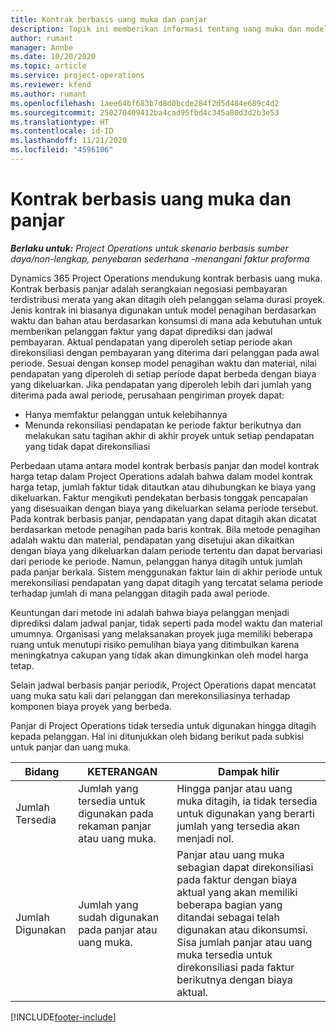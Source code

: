 ```yaml
---
title: Kontrak berbasis uang muka dan panjar
description: Topik ini memberikan informasi tentang uang muka dan model kontrak berbasis panjar dalam Project Operations.
author: rumant
manager: Annbe
ms.date: 10/20/2020
ms.topic: article
ms.service: project-operations
ms.reviewer: kfend
ms.author: rumant
ms.openlocfilehash: 1aee64bf683b7d8d0bcde284f2d5d484e689c4d2
ms.sourcegitcommit: 250270409412ba4cad95fbd4c345a80d3d2b3e53
ms.translationtype: HT
ms.contentlocale: id-ID
ms.lasthandoff: 11/21/2020
ms.locfileid: "4596106"
---
```

# <a name="advances-and-retainer-based-contracts"></a>Kontrak berbasis uang muka dan panjar


_**Berlaku untuk:** Project Operations untuk skenario berbasis sumber daya/non-lengkap, penyebaran sederhana -menangani faktur proforma_

Dynamics 365 Project Operations mendukung kontrak berbasis uang muka. Kontrak berbasis panjar adalah serangkaian negosiasi pembayaran terdistribusi merata yang akan ditagih oleh pelanggan selama durasi proyek. Jenis kontrak ini biasanya digunakan untuk model penagihan berdasarkan waktu dan bahan atau berdasarkan konsumsi di mana ada kebutuhan untuk memberikan pelanggan faktur yang dapat diprediksi dan jadwal pembayaran. Aktual pendapatan yang diperoleh setiap periode akan direkonsiliasi dengan pembayaran yang diterima dari pelanggan pada awal periode. Sesuai dengan konsep model penagihan waktu dan material, nilai pendapatan yang diperoleh di setiap periode dapat berbeda dengan biaya yang dikeluarkan. Jika pendapatan yang diperoleh lebih dari jumlah yang diterima pada awal periode, perusahaan pengiriman proyek dapat:

- Hanya memfaktur pelanggan untuk kelebihannya 
- Menunda rekonsiliasi pendapatan ke periode faktur berikutnya dan melakukan satu tagihan akhir di akhir proyek untuk setiap pendapatan yang tidak dapat direkonsiliasi

Perbedaan utama antara model kontrak berbasis panjar dan model kontrak harga tetap dalam Project Operations adalah bahwa dalam model kontrak harga tetap, jumlah faktur tidak ditautkan atau dihubungkan ke biaya yang dikeluarkan. Faktur mengikuti pendekatan berbasis tonggak pencapaian yang disesuaikan dengan biaya yang dikeluarkan selama periode tersebut. Pada kontrak berbasis panjar, pendapatan yang dapat ditagih akan dicatat berdasarkan metode penagihan pada baris kontrak. Bila metode penagihan adalah waktu dan material, pendapatan yang disetujui akan dikaitkan dengan biaya yang dikeluarkan dalam periode tertentu dan dapat bervariasi dari periode ke periode. Namun, pelanggan hanya ditagih untuk jumlah pada panjar berkala. Sistem menggunakan faktur lain di akhir periode untuk merekonsiliasi pendapatan yang dapat ditagih yang tercatat selama periode terhadap jumlah di mana pelanggan ditagih pada awal periode.

Keuntungan dari metode ini adalah bahwa biaya pelanggan menjadi diprediksi dalam jadwal panjar, tidak seperti pada model waktu dan material umumnya. Organisasi yang melaksanakan proyek juga memiliki beberapa ruang untuk menutupi risiko pemulihan biaya yang ditimbulkan karena meningkatnya cakupan yang tidak akan dimungkinkan oleh model harga tetap.

Selain jadwal berbasis panjar periodik, Project Operations dapat mencatat uang muka satu kali dari pelanggan dan merekonsiliasinya terhadap komponen biaya proyek yang berbeda.

Panjar di Project Operations tidak tersedia untuk digunakan hingga ditagih kepada pelanggan. Hal ini ditunjukkan oleh bidang berikut pada subkisi untuk panjar dan uang muka.

| Bidang | KETERANGAN | Dampak hilir |
| --- | --- | --- |
| Jumlah Tersedia | Jumlah yang tersedia untuk digunakan pada rekaman panjar atau uang muka. | Hingga panjar atau uang muka ditagih, ia tidak tersedia untuk digunakan yang berarti jumlah yang tersedia akan menjadi nol. |
| Jumlah Digunakan | Jumlah yang sudah digunakan pada panjar atau uang muka. | Panjar atau uang muka sebagian dapat direkonsiliasi pada faktur dengan biaya aktual yang akan memiliki beberapa bagian yang ditandai sebagai telah digunakan atau dikonsumsi. Sisa jumlah panjar atau uang muka tersedia untuk direkonsiliasi pada faktur berikutnya dengan biaya aktual. |


[!INCLUDE[footer-include](../../includes/footer-banner.md)]